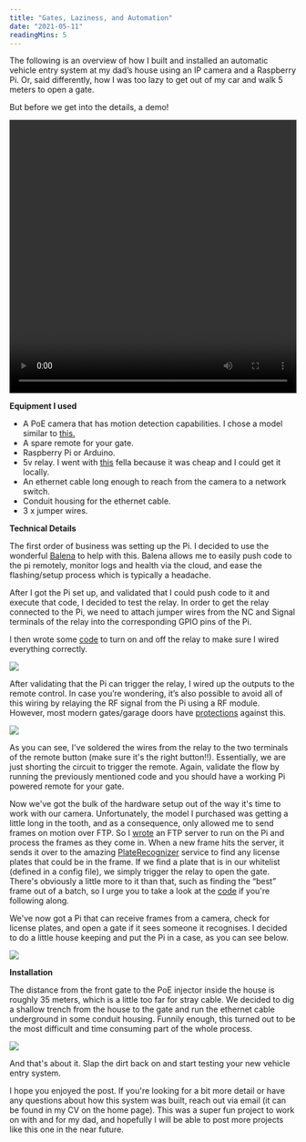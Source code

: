 ```yaml
---
title: "Gates, Laziness, and Automation"
date: "2021-05-11"
readingMins: 5
---
```


<p>The following is an overview of how I built and installed an automatic vehicle entry system at my dad’s house using an IP camera and a Raspberry Pi. Or, said differently, how I was too lazy to get out of my car and walk 5 meters to open a gate.</p>

<p>But before we get into the details, a demo!</p>

<video width="100%" height="480" controls>
  <source src="/misc/demo-gate.mp4" type="video/mp4">
Your browser does not support the video tag.
</video>

<b>Equipment I used</b>

<ul>
	<li>A PoE camera that has motion detection capabilities. I chose a model similar to <a href="https://www.hikvision.com/en/products/IP-Products/Network-Cameras/Ultra-Series-SmartIP-/ds-2cd3686g2-izs0/">this.</a></li>
	<li>A spare remote for your gate.</li>
	<li>Raspberry Pi or Arduino.</li>
    <li>5v relay. I went with <a href="https://www.jaycar.co.nz/arduino-compatible-5v-relay-board/p/XC4419">this</a> fella because it was cheap and I could get it locally.</li>
    <li>An ethernet cable long enough to reach from the camera to a network switch.</li>
    <li>Conduit housing for the ethernet cable.</li>
    <li>3 x jumper wires.</li>
</ul>

<b>Technical Details</b>

<p>The first order of business was setting up the Pi. I decided to use the wonderful <a href=”https://www.balena.com”>Balena</a> to help with this. Balena allows me to easily push code to the pi remotely, monitor logs and health via the cloud, and ease the flashing/setup process which is typically a headache.</p>

<p>After I got the Pi set up, and validated that I could push code to it and execute that code, I decided to test the relay. In order to get the relay connected to the Pi, we need to attach jumper wires from the NC and Signal terminals of the relay into the corresponding GPIO pins of the Pi.</p>

<p>I then wrote some <a href="https://github.com/sno6/gate-god/blob/master/relay/relay.go">code</a> to turn on and off the relay to make sure I wired everything correctly.</p>

<img src="/misc/pi-relay.jpeg" />

<p>After validating that the Pi can trigger the relay, I wired up the outputs to the remote control. In case you’re wondering, it’s also possible to avoid all of this wiring by relaying the RF signal from the Pi using a RF module. However, most modern gates/garage doors have <a href="https://en.wikipedia.org/wiki/Rolling_code">protections</a> against this.</p>

<img src="/misc/pi-relay-controller.jpeg" />

<p>As you can see, I've soldered the wires from the relay to the two terminals of the remote button (make sure it's the right button!!). Essentially, we are just shorting the circuit to trigger the remote. Again, validate the flow by running the previously mentioned code and you should have a working Pi powered remote for your gate.</p>

<p>Now we've got the bulk of the hardware setup out of the way it's time to work with our camera. Unfortunately, the model I purchased was getting a little long in the tooth, and as a consequence, only allowed me to send frames on motion over FTP. So I <a href="https://github.com/sno6/gate-god/blob/master/server/ftp/ftp.go">wrote</a> an FTP server to run on the Pi and process the frames as they come in. When a new frame hits the server, it sends it over to the amazing <a href="https://platerecognizer.com">PlateRecognizer</a> service to find any license plates that could be in the frame. If we find a plate that is in our whitelist (defined in a config file), we simply trigger the relay to open the gate. There's obviously a little more to it than that, such as finding the “best” frame out of a batch, so I urge you to take a look at the <a href="https://github.com/sno6/gate-god">code</a> if you're following along.</p>

<p>We've now got a Pi that can receive frames from a camera, check for license plates, and open a gate if it sees someone it recognises. I decided to do a little house keeping and put the Pi in a case, as you can see below.</p>

<img src="/misc/house-keeping.jpeg" />

<b>Installation</b>

<p>The distance from the front gate to the PoE injector inside the house is roughly 35 meters, which is a little too far for stray cable. We decided to dig a shallow trench from the house to the gate and run the ethernet cable underground in some conduit housing. Funnily enough, this turned out to be the most difficult and time consuming part of the whole process.</p>

<img src="/misc/trench.jpeg" />

<p>And that's about it. Slap the dirt back on and start testing your new vehicle entry system.</p>

<p>I hope you enjoyed the post. If you're looking for a bit more detail or have any questions about how this system was built, reach out via email (it can be found in my CV on the home page). This was a super fun project to work on with and for my dad, and hopefully I will be able to post more projects like this one in the near future.</p>

